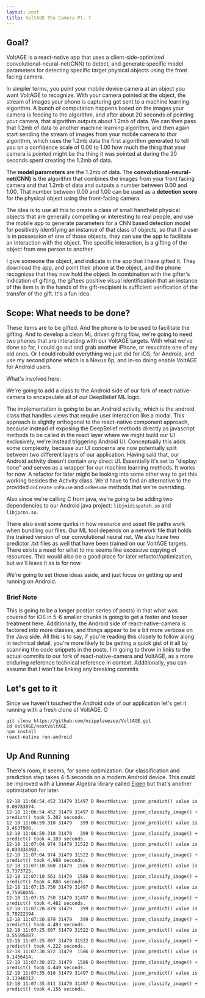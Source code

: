 ```yaml
---
layout: post
title: VoltAGE The Camera Pt. 7
---
```


## Goal?
VoltAGE is a react-native app that uses a client-side-optimized convolutional-neural-net(CNN) to detect, and generate specific model parameters for detecting specific target physical objects using the front facing camera. 

In simpler terms, you point your mobile device camera at an object you want VoltAGE to recognize. With your camera pointed at the object, the stream of images your phone is capturing get sent to a machine learning algorithm. A bunch of computation happens based on the images your camera is feeding to the algorithm, and after about 20 seconds of pointing your camera, that algorithm outputs about 1.2mb of data. We can then pass that 1.2mb of data to another machine learning algorithm, and then again start sending the stream of images from your mobile camera to *that* algorithm, which uses the 1.2mb data the first algorithm generated to tell you on a confidence scale of 0.00 to 1.00 how much the thing that your camera is pointed might be the thing it was pointed at during the 20 seconds spent creating the 1.2mb of data. 

The **model parameters** are the 1.2mb of data. The **convolutional-neural-net(CNN)** is the algorithm that combines the images from your front facing camera and that 1.2mb of data and outputs a number between 0.00 and 1.00. That number between 0.00 and 1.00 can be used as a **detection score** for the physical object using the front-facing camera.

The idea is to use all this to create a class of small handheld physical objects that are generally compelling or interesting to real people, and use the mobile app to generate parameters for a CNN based detection model for positively identifying an instance of that class of objects, so that if a user is in possession of one of those objects, they can use the app to facilitate an interaction with the object. The specific interaction, is a gifting of the object from one person to another.

I give someone the object, and indicate in the app that I have gifted it. They download the app, and point their phone at the object, and the phone recognizes that they now hold the object. In combination with the gifter's indication of gifting, the  giftees positive visual identification that an instance of the item is in the hands of the gift-recipient is sufficient verification of the transfer of the gift. It's a fun idea.

## Scope: What needs to be done?

These items are to be gifted. And the phone is to be used to facilitate the gifting. And to develop a clean ML driven gifting flow, we're going to need two phones that are interacting with our VoltAGE targets. With what we've done so far, I could go out and grab another iPhone, or resucitate one of my old ones. Or I could rebuild everything we just did for iOS, for Android, and use my second phone which is a Nexus 6p, and in-so doing enable VoltAGE for Android users.

What's involved here:

We're going to add a class to the Android side of our fork of react-native-camera to encapsulate all of our DeepBelief ML logic.

The implementation is going to be an Android activity, which is the android class that handles views that require user interaction like a modal. This approach is slightly orthogonal to the react-native component approach, because instead of exposing the DeepBelief methods directly as javascript methods to be called in the react layer where we might build our UI exclusively, we're instead triggering Android UI. Conceptually this adds some complexity, because our UI concerns are now potentially split between two different layers of our application. Having said that, our Android activity doesn't contain any direct UI. Essentially it's set to "display: none" and serves as a wrapper for our machine learning methods. It works for now. A refactor for later might be looking into some other way to get this working besides the Activity class. We'd have to find an alternative to the provided `onCreate` `onPause` and `onResume` methods that we're overriding.

Also since we're calling C from java, we're going to be adding two dependencies to our Android java project: `libjnidispatch.so` and `libjpcnn.so`.

There also exist some quirks in how resource and asset file paths work when bundling our files. Our ML tool depends on a network file that holds the trained version of our convolutional neural net. We also have two predictor .txt files as well that have been trained on our VoltAGE targets. There exists a need for what to me seems like excessive copying of resources. This would also be a good place for later refactor/optimization, but we'll leave it as is for now.

We're going to set those ideas aside, and just focus on getting up and running on Android. 

### Brief Note
This is going to be a longer post(or series of posts) in that what was covered for iOS in 5-6 smaller chunks is going to get a faster and looser treatment here. Additionally, the Android side of react-native-camera is factored into more classes, and things appear to be a bit more verbose on the Java side. All this is to say, if you're reading this closely to follow along in technical detail, you're more likely to be getting a quick gist of it all by scanning the code snippets in the posts. I'm going to throw in links to the actual commits to our fork of react-native-camera and VoltAGE, as a more enduring reference technical reference in context. Additionally, you can assume that I won't be linking any breaking commits 


## Let's get to it
Since we haven't touched the Android side of our application let's get it running with a fresh clone of VoltAGE. O

```
git clone https://github.com/nsipplswezey/VoltAGE.git
cd VoltAGE/nextVoltAGE
npm install
react-native run-android
```




## Up And Running

There's room, it seems, for some optimization. Our classification and prediction step takes 4-5 seconds on a modern Android device. This could be improved with a Linnear Algebra library called [Eigen](http://eigen.tuxfamily.org/index.php?title=Main_Page) but that's another optimization for later.

```
12-18 11:06:54.452 31479 31497 D ReactNative: jpcnn_predict() value is 0.09783074.
12-18 11:06:54.452 31479 31497 D ReactNative: jpcnn_classify_image() + predict() took 5.302 seconds.
12-18 11:06:59.310 31479   399 D ReactNative: jpcnn_predict() value is 0.4637906.
12-18 11:06:59.310 31479   399 D ReactNative: jpcnn_classify_image() + predict() took 4.183 seconds.
12-18 11:07:04.974 31479 31522 D ReactNative: jpcnn_predict() value is 0.039335493.
12-18 11:07:04.974 31479 31522 D ReactNative: jpcnn_classify_image() + predict() took 4.988 seconds.
12-18 11:07:10.560 31479  1586 D ReactNative: jpcnn_predict() value is 0.7373725.
12-18 11:07:10.561 31479  1586 D ReactNative: jpcnn_classify_image() + predict() took 4.888 seconds.
12-18 11:07:15.750 31479 31497 D ReactNative: jpcnn_predict() value is 0.75858045.
12-18 11:07:15.750 31479 31497 D ReactNative: jpcnn_classify_image() + predict() took 4.482 seconds.
12-18 11:07:20.879 31479   399 D ReactNative: jpcnn_predict() value is 0.78222394.
12-18 11:07:20.879 31479   399 D ReactNative: jpcnn_classify_image() + predict() took 4.493 seconds.
12-18 11:07:25.807 31479 31522 D ReactNative: jpcnn_predict() value is 0.55595887.
12-18 11:07:25.807 31479 31522 D ReactNative: jpcnn_classify_image() + predict() took 4.222 seconds.
12-18 11:07:30.872 31479  1586 D ReactNative: jpcnn_predict() value is 0.1456414.
12-18 11:07:30.872 31479  1586 D ReactNative: jpcnn_classify_image() + predict() took 4.449 seconds.
12-18 11:07:35.610 31479 31497 D ReactNative: jpcnn_predict() value is 0.13940312.
12-18 11:07:35.611 31479 31497 D ReactNative: jpcnn_classify_image() + predict() took 4.156 seconds.
```




